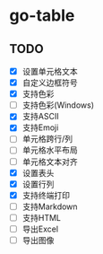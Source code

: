 # go-table

## TODO

- [x] 设置单元格文本
- [x] 自定义边框符号
- [x] 支持色彩
- [ ] 支持色彩(Windows)
- [x] 支持ASCII
- [x] 支持Emoji
- [ ] 单元格跨行/列
- [ ] 单元格水平布局
- [ ] 单元格文本对齐
- [x] 设置表头
- [x] 设置行列
- [x] 支持终端打印
- [ ] 支持Markdown
- [ ] 支持HTML
- [ ] 导出Excel
- [ ] 导出图像
